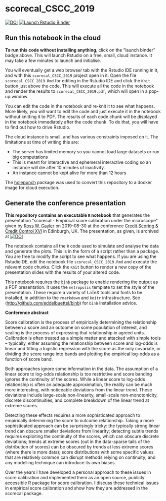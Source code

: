 # scorecal_CSCC_2019

<!-- badges: start -->
[![DOI](https://zenodo.org/badge/205238383.svg)](https://zenodo.org/badge/latestdoi/205238383)
[![Launch Rstudio Binder](http://mybinder.org/badge_logo.svg)](https://mybinder.org/v2/gh/rgayler/scorecal_CSCC_2019/master?urlpath=rstudio)
<!-- badges: end -->

## Run this notebook in the cloud

**To run this code without installing anything**,
click on the "launch binder" badge above.
This will launch Rstudio on a free, small, cloud instance.
It may take a few minutes to launch and initialise.

You will eventually get a web browser tab with the Rstudio IDE running in it,
and with this `scorecal_CSCC_2019` project open in it.
Open the file `scorecal_CSCC_2019.Rmd` for editing in the Rstudio IDE and click the `Knit` button just above the code.
This will execute all the code in the notebook and render the results to `scorecal_CSCC_2019.pdf`,
which will open in a pop-up window.

You can edit the code in the notebook and re-knit it to see what happens.
More likely, you will want to edit the code and just execute it in the notebook without knitting it to PDF.
The results of each code chunk will be displayed in the notebook immediately after the code chunk.
To do that, you will have to find out how to drive Rstudio.

The cloud instance is small, and has various constraints imposed on it.
The limitations at time of writing this are:

* The server has limited memory so you cannot load large datasets or run big computations
* This is meant for interactive and ephemeral interactive coding so an instance will die after 10 minutes of inactivity.
* An instance cannot be kept alive for more than 12 hours

The [holepunch](https://github.com/karthik/holepunch) package was used to convert this repository to a docker image for cloud execution. 

## Generate the conference presentation

**This repository contains an executable `R` notebook**
that generates the presentation "scorecal - Empirical score calibration under the microscope"
given by 
[Ross W. Gayler](http://www.rossgayler.com)
on 2019-08-30
at the conference 
[Credit Scoring & Credit Control XVI](http://crc.business-school.ed.ac.uk/category/conference-papers/2019/)
in Edinburgh, UK.
The presentation, as given, is archived at [![DOI](https://zenodo.org/badge/DOI/10.5281/zenodo.3381658.svg)](https://doi.org/10.5281/zenodo.3381658)

The notebook contains all the `R` code
used to simulate and analyse the data
and generate the plots.
This is in the form of a script rather than a package.
You are free to modify the script to see what happens.
If you are using the RstudioIDE,
edit the notebook file `scorecal_CSCC_2019.Rmd` and execute the relevant code chunks.
Click the `Knit` button to render a new copy of the presentation slides with the results of your altered code.

This notebook requires the [`binb`](http://github.com/eddelbuettel/binb) package 
to enable rendering the output as a PDF presentation.
It uses the `metropolis` template to set the style of the presentation.
These require a variety of LaTeX tools and fonts to be installed,
in addition to the `rmarkdown` and `knitr` infrastructure.
See (http://github.com/eddelbuettel/binb) for `binb` installation advice.

**Conference abstract**

Score calibration is the process of empirically determining the relationship between a score
and an outcome on some population of interest, 
and scaling is the process of expressing that relationship in agreed units. 
Calibration is often treated as a simple matter and attacked with simple tools –
typically, either assuming the relationship between score and log-odds is linear 
and fitting a logistic regression with the score as the only covariate, 
or dividing the score range into bands 
and plotting the empirical log-odds as a function of score band. 

Both approaches ignore some information in the data. 
The assumption of a linear score to log-odds relationship is too restrictive 
and score banding ignores the continuity of the scores. 
While a linear score to log-odds relationship is often an adequate approximation, 
the reality can be much more interesting, 
with noticeable deviations from the linear trend. 
These deviations include large-scale non-linearity, 
small-scale non-monotonicity, 
discrete discontinuities, 
and complete breakdown of the linear trend at extreme scores. 

Detecting these effects requires a more sophisticated approach 
to empirically determining the score to outcome relationship. 
Taking a more sophisticated approach can be surprisingly tricky: 
the typically strong linear trend can obscure smaller deviations from linearity; 
detecting subtle trends requires exploiting the continuity of the scores, 
which can obscure discrete deviations; 
trends at extreme scores (out in the data-sparse tails of the distribution of scores) 
can be obscured by trends at less extreme scores (where there is more data); 
score distributions with some specific values that are relatively common 
can disrupt methods relying on continuity; 
and any modelling technique can introduce its own biases. 

Over the years I have developed a personal approach to these issues in score calibration 
and implemented them as an open source, publicly accessible R package for score calibration. 
I discuss these technical issues in empirical score calibration 
and show how they are addressed in the scorecal package.
